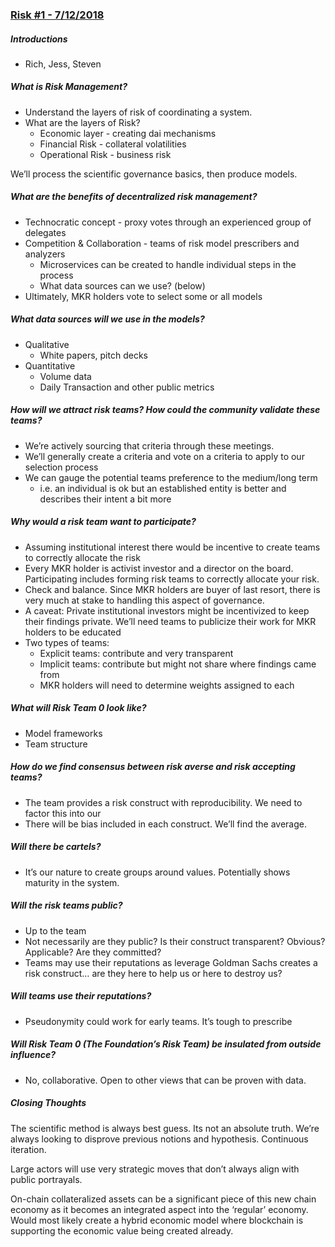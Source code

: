 ### [Risk #1 - 7/12/2018](https://www.youtube.com/watch?v=_W-Unj4LlzU)
##### Introductions
* Rich, Jess, Steven

##### What is Risk Management? 
* Understand the layers of risk of coordinating a system.
* What are the layers of Risk?
    * Economic layer - creating dai mechanisms
    * Financial Risk - collateral volatilities
    * Operational Risk - business risk

We’ll process the scientific governance basics, then produce models.

##### What are the benefits of decentralized risk management?
* Technocratic concept - proxy votes through an experienced group of delegates
* Competition & Collaboration - teams of risk model prescribers and analyzers
    * Microservices can be created to handle individual steps in the process
    * What data sources can we use? (below)
* Ultimately, MKR holders vote to select some or all models

##### What data sources will we use in the models?
* Qualitative
    * White papers, pitch decks
* Quantitative
    * Volume data
    * Daily Transaction and other public metrics

##### How will we attract risk teams? How could the community validate these teams?
* We’re actively sourcing that criteria through these meetings.
* We’ll generally create a criteria and vote on a criteria to apply to our selection process
* We can gauge the potential teams preference to the medium/long term
    * i.e. an individual is ok but an established entity is better and describes their intent a bit more

##### Why would a risk team want to participate?
* Assuming institutional interest there would be incentive to create teams to correctly allocate the risk
* Every MKR holder is activist investor and a director on the board. Participating includes forming risk teams to correctly allocate your risk.
* Check and balance. Since MKR holders are buyer of last resort, there is very much at stake to handling this aspect of governance.
* A caveat: Private institutional investors might be incentivized to keep their findings private. We’ll need teams to publicize their work for MKR holders to be educated
* Two types of teams:
    * Explicit teams: contribute and very transparent
    * Implicit teams: contribute but might not share where findings came from
    * MKR holders will need to determine weights assigned to each

##### What will Risk Team 0 look like?
* Model frameworks
* Team structure

##### How do we find consensus between risk averse and risk accepting teams?
* The team provides a risk construct with reproducibility. We need to factor this into our 
* There will be bias included in each construct. We’ll find the average.

##### Will there be cartels?
* It’s our nature to create groups around values. Potentially shows maturity in the system.

##### Will the risk teams public?
* Up to the team
* Not necessarily are they public?
Is their construct transparent? Obvious? Applicable? Are they committed?
* Teams may use their reputations as leverage
Goldman Sachs creates a risk construct… are they here to help us or here to destroy us?

##### Will teams use their reputations?
* Pseudonymity could work for early teams. It’s tough to prescribe

##### Will Risk Team 0 (The Foundation’s Risk Team) be insulated from outside influence?
* No, collaborative. Open to other views that can be proven with data.

##### Closing Thoughts
The scientific method is always best guess. Its not an absolute truth. We’re always looking to disprove previous notions and hypothesis. Continuous iteration.

Large actors will use very strategic moves that don’t always align with public portrayals.

On-chain collateralized assets can be a significant piece of this new chain economy as it becomes an integrated aspect into the ‘regular’ economy. Would most likely create a hybrid economic model where blockchain is supporting the economic value being created already.
